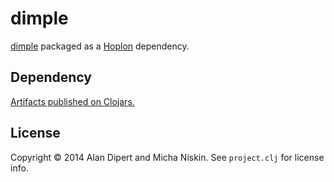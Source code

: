 # dimple

[dimple][2] packaged as a [Hoplon][1] dependency.

## Dependency

[Artifacts published on Clojars.][3]

## License

Copyright © 2014 Alan Dipert and Micha Niskin. See `project.clj` for license info.

[1]: http://hoplon.io
[2]: http://dimplejs.org/
[3]: https://clojars.org/io.hoplon.vendor/dimple
